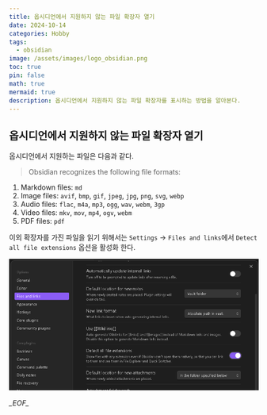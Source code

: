 ```yaml
---
title: 옵시디언에서 지원하지 않는 파일 확장자 열기
date: 2024-10-14
categories: Hobby
tags:
  - obsidian
image: /assets/images/logo_obsidian.png
toc: true
pin: false
math: true
mermaid: true
description: 옵시디언에서 지원하지 않는 파일 확장자를 표시하는 방법을 알아본다.
---
```

## 옵시디언에서 지원하지 않는 파일 확장자 열기

옵시디언에서 지원하는 파일은 다음과 같다.

> Obsidian recognizes the following file formats:

1. Markdown files: `md`
2. Image files: `avif`, `bmp`, `gif`, `jpeg`, `jpg`, `png`, `svg`, `webp`
3. Audio files: `flac`, `m4a`, `mp3`, `ogg`, `wav`, `webm`, `3gp`
4. Video files: `mkv`, `mov`, `mp4`, `ogv`, `webm`
5. PDF files: `pdf`

이외 확장자를 가진 파일을 읽기 위해서는 `Settings` -> `Files and links`에서 `Detect all file extensions` 옵션을 활성화 한다.

![](/assets/images/Pasted%20image%2020241015000519.png)

_\_EOF\__
